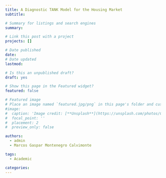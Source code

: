 ```yaml
---
title: A Diagnostic TANK Model for the Housing Market
subtitle:

# Summary for listings and search engines
summary: 

# Link this post with a project
projects: []

# Date published
date: 
# Date updated
lastmod: 

# Is this an unpublished draft?
draft: yes

# Show this page in the Featured widget?
featured: false

# Featured image
# Place an image named `featured.jpg/png` in this page's folder and customize its options here.
#image:
#  caption: 'Image credit: [**Unsplash**](https://unsplash.com/photos/CpkOjOcXdUY)'
#  focal_point: ''
#  placement: 2
#  preview_only: false

authors:
  - admin
  - Marcos Gaspar Montenegro Calvimonte

tags:
  - Academic

categories:
---
```


